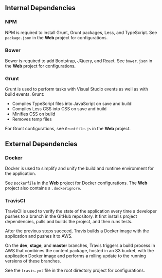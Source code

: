 ## Internal Dependencies

### NPM
NPM is required to install Grunt, Grunt packages, Less, and TypeScript. 
See `package.json` in the **Web** project for configurations.

### Bower
Bower is required to add Bootstrap, JQuery, and React.
See `bower.json` in the **Web** project for configurations.

### Grunt
Grunt is used to perform tasks with Visual Studio events as well as with build events.
Grunt:
- Compiles TypeScript files into JavaScript on save and build
- Compiles Less CSS into CSS on save and build
- Minifies CSS on build
- Removes temp files

For Grunt configurations, see `Gruntfile.js` in the **Web** project.


## External Dependencies

### Docker
Docker is used to simplify and unify the build and runtime environment for the 
application. 

See `Dockerfile` in the **Web** project for Docker configurations.
The **Web** project also contains a `.dockerignore`. 

### TravisCI
TravisCI is used to verify the state of the application every time a developer
pushes to a branch in the GitHub repository. It first installs project dependencies, 
pulls and builds the project, and then runs tests. 

After the previous steps succeed, Travis builds a Docker image with the application
and pushes it to AWS.

On the **dev**, **stage**, and **master** branches, Travis triggers a build process in AWS that
combines the content package, hosted in an S3 bucket, with the application Docker 
image and performs a rolling update to the running versions of these branches.

See the `travis.yml` file in the root directory project for configurations.

